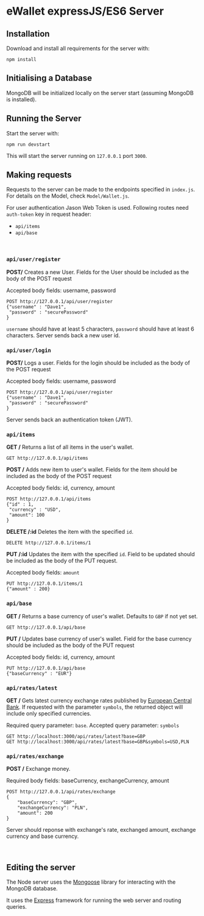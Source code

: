 # eWallet expressJS/ES6 Server

## Installation

Download and install all requirements for the server with:

```
npm install
```

## Initialising a Database

MongoDB will be initialized locally on the server start (assuming MongoDB is installed). 

## Running the Server

Start the server with:

```
npm run devstart
```

This will start the server running on `127.0.0.1` port `3000`.



## Making requests

Requests to the server can be made to the endpoints specified in `index.js`. For details on the Model, check `Model/Wallet.js`.

For user authentication Jason Web Token is used. Following routes need `auth-token` key in request header:
- `api/items`
- `api/base`
<br>

### `api/user/register`
**POST/**
Creates a new User. Fields for the User should be included as the body of the POST request

Accepted body fields: username, password
```
POST http://127.0.0.1/api/user/register
{"username" : "Dave1",
 "password" : "securePassword"
}
```
`username` should have at least 5 characters, `password` should have at least 6 characters.
Server sends back a new user id. 

### `api/user/login`
**POST/**
Logs a user. Fields for the login should be included as the body of the POST request

Accepted body fields: username, password
```
POST http://127.0.0.1/api/user/register
{"username" : "Dave1",
 "password" : "securePassword"
}
```
Server sends back an authentication token (JWT).

### `api/items`
**GET /**
Returns a list of all items in the user's wallet.
```
GET http://127.0.0.1/api/items
```

**POST /**
Adds new item to user's wallet. Fields for the item should be included as the body of the POST request

Accepted body fields: id, currency, amount
```
POST http://127.0.0.1/api/items
{"id" : 1,
 "currency" : "USD",
 "amount": 100
}
```

**DELETE /:id**
Deletes the item with the specified `id`.

```
DELETE http://127.0.0.1/items/1
```

**PUT /:id**
Updates the item with the specified `id`. Field to be updated should be included as the body of the PUT request.

Accepted body fields: `amount`

```
PUT http://127.0.0.1/items/1
{"amount" : 200}
```

### `api/base`
**GET /**
Returns a base currency of user's wallet.
Defaults to `GBP` if not yet set.
```
GET http://127.0.0.1/api/base
```

**PUT /**
Updates base currency of user's wallet. Field for the base currency should be included as the body of the PUT request

Accepted body fields: id, currency, amount
```
PUT http://127.0.0.1/api/base
{"baseCurrency" : "EUR"}
```

### `api/rates/latest`
**GET /**
Gets latest currency exchange rates published by [European Central Bank](https://www.ecb.europa.eu/stats/policy_and_exchange_rates/euro_reference_exchange_rates/html/index.en.html).
If requested with the parameter `symbols`, the returned object will include only specified currencies.

Required query parameter: `base`.
Accepted query parameter: `symbols`

```
GET http://localhost:3000/api/rates/latest?base=GBP
GET http://localhost:3000/api/rates/latest?base=GBP&symbols=USD,PLN
```

### `api/rates/exchange`
**POST /**
Exchange money. 

Required body fields: baseCurrency, exchangeCurrency, amount
```
POST http://127.0.0.1/api/rates/exchange
{
	"baseCurrency": "GBP",
	"exchangeCurrency": "PLN",
	"amount": 200
}
```
Server should reponse with exchange's rate, exchanged amount, exchange currency and base currency.


<br>

## Editing the server

The Node server uses the [Mongoose](https://mongoosejs.com/docs/guide.html) library for interacting with the MongoDB database.

It uses the [Express](https://expressjs.com/) framework for running the web server and routing queries.


